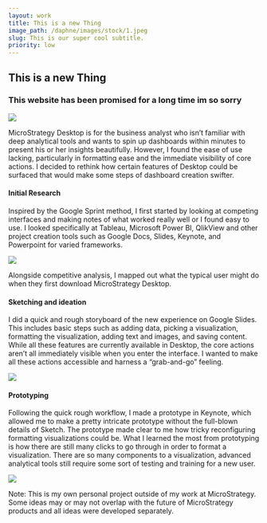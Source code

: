 ```yaml
---
layout: work
title: This is a new Thing
image_path: /daphne/images/stock/1.jpeg
slug: This is our super cool subtitle.
priority: low
---
```


<!-- https://unsplash.it/200/300 -->
## This is a new Thing

### This website has been promised for a long time im so sorry

![](/daphne/images/reimaginingmstr-main.jpeg)

MicroStrategy Desktop is for the business analyst who isn’t familiar with deep analytical tools and wants to spin up dashboards within minutes to present his or her insights beautifully. However, I found the ease of use lacking, particularly in formatting ease and the immediate visibility of core actions. I decided to rethink how certain features of Desktop could be surfaced that would make some steps of dashboard creation swifter.

#### Initial Research 

Inspired by the Google Sprint method, I first started by looking at competing interfaces and making notes of what worked really well or I found easy to use. I looked specifically at Tableau, Microsoft Power BI, QlikView and other project creation tools such as Google Docs, Slides, Keynote, and Powerpoint for varied frameworks.

![](/daphne/images/reimaginemstr-notes1.JPG) 

Alongside competitive analysis, I mapped out what the typical user might do when they first download MicroStrategy Desktop.

#### Sketching and ideation 

I did a quick and rough storyboard of the new experience on Google Slides. This includes basic steps such as adding data, picking a visualization, formatting the visualization, adding text and images, and saving content. While all these features are currently available in Desktop, the core actions aren’t all immediately visible when you enter the interface. I wanted to make all these actions accessible and harness a “grab-and-go” feeling.

![](/daphne/images/reimaginemstr-notes2.JPG)

#### Prototyping

Following the quick rough workflow, I made a prototype in Keynote, which allowed me to make a pretty intricate prototype without the full-blown details of Sketch. The prototype made clear to me how tricky reconfiguring formatting visualizations could be. What I learned the most from prototyping is how there are still many clicks to go through in order to format a visualization. There are so many components to a visualization, advanced analytical tools still require some sort of testing and training for a new user.

![](/daphne/images/ReimagineDesktop.gif)

Note: This is my own personal project outside of my work at MicroStrategy. Some ideas may or may not overlap with the future of MicroStrategy products and all ideas were developed separately.
